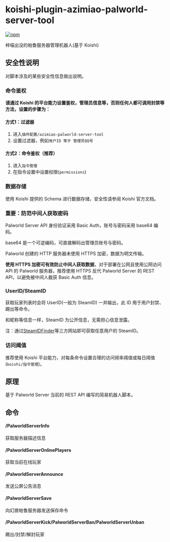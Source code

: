 # koishi-plugin-azimiao-palworld-server-tool

[![npm](https://img.shields.io/npm/v/koishi-plugin-azimiao-palworld-server-tool)](https://www.npmjs.com/package/koishi-plugin-azimiao-palworld-server-tool)

梓喵出没的帕鲁服务器管理机器人(基于 Koishi)

## 安全性说明

对脚本涉及的某些安全性信息做出说明。

### 命令鉴权

<b>请通过 Koishi 的平台能力设置鉴权，管理员信息等，否则任何人都可调用封禁等方法，设置的步骤为：</b>

#### 方式1：过滤器

1. 进入`插件配置/azimiao-palworld-server-tool`
2. 设置过滤器，例如`用户ID 等于 管理员QQ号`

#### 方式2：命令鉴权（推荐）

1. 进入`指令管理`
2. 在指令设置中设置权限(`permissions`)


### 数据存储

使用 Koishi 提供的 Schema 进行数据存储，安全性请参阅 Koishi 官方文档。

### 重要：防范中间人获取密码

Palworld Server API 身份验证采用 Basic Auth，账号与密码采用 base64 编码。

base64 是一个可逆编码，可直接解码出管理员账号与密码。

Palworld 创建的 HTTP 服务器未使用 HTTPS 加密，数据为明文传输。

<b>使用 HTTPS 加密可有效防止中间人获取数据</b>，对于部署在公网且使用公网访问 API 的 Palworld 服务器，推荐使用 HTTPS 反代 Palworld Server 的 REST API，以避免被中间人截获 Basic Auth 信息。

### UserID/SteamID

获取玩家列表时会将 UserID(一般为 SteamID) 一并输出，此 ID 用于用户封禁、踢出等命令。

和昵称等信息一样，SteamID 为公开信息，无需担心信息泄露。

注：通过[SteamIDFinder](https://www.steamidfinder.com)等三方网站即可获取任意用户的 SteamID。

### 访问阈值

推荐使用 Koishi 平台能力，对每条命令设置合理的访问频率阈值或每日阈值(`koishi/指令管理`)。

## 原理

基于 Palworld Server 当前的 REST API 编写的简易机器人脚本。

## 命令

#### /PalworldServerInfo 

获取服务器描述信息

#### /PalworldServerOnlinePlayers

获取当前在线玩家

#### /PalworldServerAnnounce

发送公屏公告消息
#### /PalworldServerSave

向幻兽帕鲁服务器发送保存命令

#### /PalworldServerKick/PalworldServerBan/PalworldServerUnban

踢出/封禁/解封玩家



